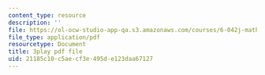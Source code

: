 ```yaml
---
content_type: resource
description: ''
file: https://ol-ocw-studio-app-qa.s3.amazonaws.com/courses/6-042j-mathematics-for-computer-science-spring-2015/21185c10c5aecf3e495de123daa67127_m07lrb7m0D0.pdf
file_type: application/pdf
resourcetype: Document
title: 3play pdf file
uid: 21185c10-c5ae-cf3e-495d-e123daa67127
---
```

